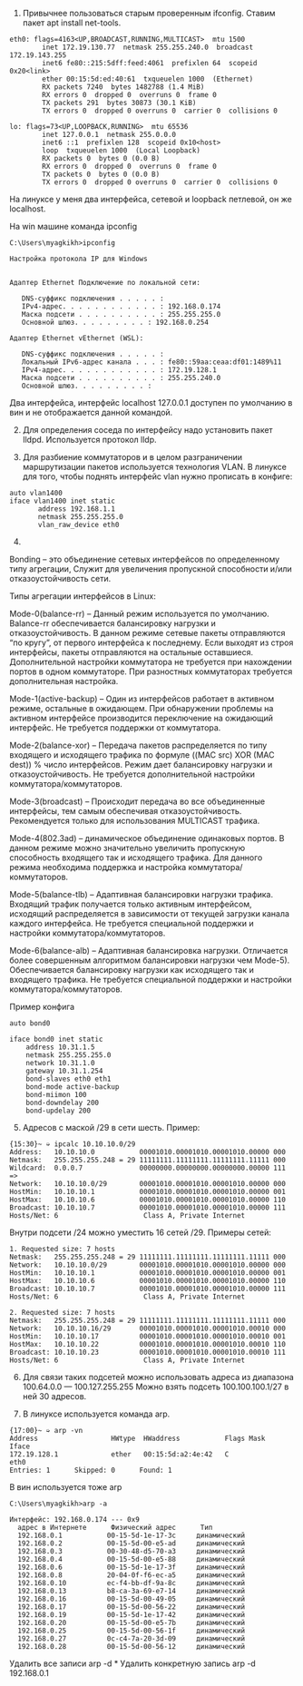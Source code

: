1. Привычнее пользоваться старым проверенным ifconfig. Ставим пакет apt install net-tools.
```
eth0: flags=4163<UP,BROADCAST,RUNNING,MULTICAST>  mtu 1500
        inet 172.19.130.77  netmask 255.255.240.0  broadcast 172.19.143.255
        inet6 fe80::215:5dff:feed:4061  prefixlen 64  scopeid 0x20<link>
        ether 00:15:5d:ed:40:61  txqueuelen 1000  (Ethernet)
        RX packets 7240  bytes 1482788 (1.4 MiB)
        RX errors 0  dropped 0  overruns 0  frame 0
        TX packets 291  bytes 30873 (30.1 KiB)
        TX errors 0  dropped 0 overruns 0  carrier 0  collisions 0

lo: flags=73<UP,LOOPBACK,RUNNING>  mtu 65536
        inet 127.0.0.1  netmask 255.0.0.0
        inet6 ::1  prefixlen 128  scopeid 0x10<host>
        loop  txqueuelen 1000  (Local Loopback)
        RX packets 0  bytes 0 (0.0 B)
        RX errors 0  dropped 0  overruns 0  frame 0
        TX packets 0  bytes 0 (0.0 B)
        TX errors 0  dropped 0 overruns 0  carrier 0  collisions 0
```
На линуксе у меня два интерфейса, сетевой и loopback петлевой, он же localhost.

На win машине команда ipconfig
```
C:\Users\myagkikh>ipconfig

Настройка протокола IP для Windows


Адаптер Ethernet Подключение по локальной сети:

   DNS-суффикс подключения . . . . . :
   IPv4-адрес. . . . . . . . . . . . : 192.168.0.174
   Маска подсети . . . . . . . . . . : 255.255.255.0
   Основной шлюз. . . . . . . . . : 192.168.0.254

Адаптер Ethernet vEthernet (WSL):

   DNS-суффикс подключения . . . . . :
   Локальный IPv6-адрес канала . . . : fe80::59aa:ceaa:df01:1489%11
   IPv4-адрес. . . . . . . . . . . . : 172.19.128.1
   Маска подсети . . . . . . . . . . : 255.255.240.0
   Основной шлюз. . . . . . . . . :
``` 
 
 Два интерфейса, интерфейс localhost 127.0.0.1 доступен по умолчанию в вин и не отображается данной командой.
 
 2. Для определения соседа по интерфейсу надо установить пакет lldpd. Используется протокол lldp.
 
 3. Для разбиение коммутаторов и в целом разграничении маршрутизации пакетов используется технология VLAN. В линуксе для того, чтобы поднять интерфейс vlan нужно прописать в конфиге:
 ```
auto vlan1400
iface vlan1400 inet static
        address 192.168.1.1
        netmask 255.255.255.0
        vlan_raw_device eth0
```

4. 

Bonding – это объединение сетевых интерфейсов по определенному типу агрегации, Служит для увеличения пропускной способности и/или отказоустойчивость сети.

Типы агрегации интерфейсов в Linux:

Mode-0(balance-rr) – Данный режим используется по умолчанию. Balance-rr обеспечивается балансировку нагрузки и отказоустойчивость. В данном режиме сетевые пакеты отправляются “по кругу”, от первого интерфейса к последнему. Если выходят из строя интерфейсы, пакеты отправляются на остальные оставшиеся. Дополнительной настройки коммутатора не требуется при нахождении портов в одном коммутаторе. При разностных коммутаторах требуется дополнительная настройка.

Mode-1(active-backup) – Один из интерфейсов работает в активном режиме, остальные в ожидающем. При обнаружении проблемы на активном интерфейсе производится переключение на ожидающий интерфейс. Не требуется поддержки от коммутатора.

Mode-2(balance-xor) – Передача пакетов распределяется по типу входящего и исходящего трафика по формуле ((MAC src) XOR (MAC dest)) % число интерфейсов. Режим дает балансировку нагрузки и отказоустойчивость. Не требуется дополнительной настройки коммутатора/коммутаторов.

Mode-3(broadcast) – Происходит передача во все объединенные интерфейсы, тем самым обеспечивая отказоустойчивость. Рекомендуется только для использования MULTICAST трафика.

Mode-4(802.3ad) – динамическое объединение одинаковых портов. В данном режиме можно значительно увеличить пропускную способность входящего так и исходящего трафика. Для данного режима необходима поддержка и настройка коммутатора/коммутаторов.

Mode-5(balance-tlb) – Адаптивная балансировки нагрузки трафика. Входящий трафик получается только активным интерфейсом, исходящий распределяется в зависимости от текущей загрузки канала каждого интерфейса. Не требуется специальной поддержки и настройки коммутатора/коммутаторов.

Mode-6(balance-alb) – Адаптивная балансировка нагрузки. Отличается более совершенным алгоритмом балансировки нагрузки чем Mode-5). Обеспечивается балансировку нагрузки как исходящего так и входящего трафика. Не требуется специальной поддержки и настройки коммутатора/коммутаторов.

Пример конфига
```
auto bond0

iface bond0 inet static
    address 10.31.1.5
    netmask 255.255.255.0
    network 10.31.1.0
    gateway 10.31.1.254
    bond-slaves eth0 eth1
    bond-mode active-backup
    bond-miimon 100
    bond-downdelay 200
    bond-updelay 200
```
5. Адресов с маской /29 в сети шесть. Пример:
```
{15:30}~ ➭ ipcalc 10.10.10.0/29
Address:   10.10.10.0           00001010.00001010.00001010.00000 000
Netmask:   255.255.255.248 = 29 11111111.11111111.11111111.11111 000
Wildcard:  0.0.0.7              00000000.00000000.00000000.00000 111
=>
Network:   10.10.10.0/29        00001010.00001010.00001010.00000 000
HostMin:   10.10.10.1           00001010.00001010.00001010.00000 001
HostMax:   10.10.10.6           00001010.00001010.00001010.00000 110
Broadcast: 10.10.10.7           00001010.00001010.00001010.00000 111
Hosts/Net: 6                     Class A, Private Internet
```

Внутри подсети /24 можно уместить 16 сетей /29. Примеры сетей:

```
1. Requested size: 7 hosts
Netmask:   255.255.255.248 = 29 11111111.11111111.11111111.11111 000
Network:   10.10.10.0/29        00001010.00001010.00001010.00000 000
HostMin:   10.10.10.1           00001010.00001010.00001010.00000 001
HostMax:   10.10.10.6           00001010.00001010.00001010.00000 110
Broadcast: 10.10.10.7           00001010.00001010.00001010.00000 111
Hosts/Net: 6                     Class A, Private Internet

2. Requested size: 7 hosts
Netmask:   255.255.255.248 = 29 11111111.11111111.11111111.11111 000
Network:   10.10.10.16/29       00001010.00001010.00001010.00010 000
HostMin:   10.10.10.17          00001010.00001010.00001010.00010 001
HostMax:   10.10.10.22          00001010.00001010.00001010.00010 110
Broadcast: 10.10.10.23          00001010.00001010.00001010.00010 111
Hosts/Net: 6                     Class A, Private Internet
```

6. Для связи таких подсетей можно использовать адреса из диапазона 100.64.0.0 — 100.127.255.255
Можно взять подсеть 100.100.100.1/27 в ней 30 адресов.

7. В линуксе используется команда arp.
```
{17:00}~ ➭ arp -vn
Address                  HWtype  HWaddress           Flags Mask            Iface
172.19.128.1             ether   00:15:5d:a2:4e:42   C                     eth0
Entries: 1      Skipped: 0      Found: 1
```
В вин используется тоже arp
```
C:\Users\myagkikh>arp -a

Интерфейс: 192.168.0.174 --- 0x9
  адрес в Интернете      Физический адрес      Тип
  192.168.0.1           00-15-5d-1e-17-3c     динамический
  192.168.0.2           00-15-5d-00-e5-ad     динамический
  192.168.0.3           00-30-48-d5-70-a3     динамический
  192.168.0.4           00-15-5d-00-e5-88     динамический
  192.168.0.6           00-15-5d-1e-17-3f     динамический
  192.168.0.8           20-04-0f-f6-ec-a5     динамический
  192.168.0.10          ec-f4-bb-df-9a-8c     динамический
  192.168.0.13          b8-ca-3a-69-e7-14     динамический
  192.168.0.16          00-15-5d-00-49-05     динамический
  192.168.0.17          00-15-5d-00-56-22     динамический
  192.168.0.19          00-15-5d-1e-17-42     динамический
  192.168.0.20          00-15-5d-00-e5-7b     динамический
  192.168.0.25          00-15-5d-00-56-1f     динамический
  192.168.0.27          0c-c4-7a-20-3d-09     динамический
  192.168.0.28          00-15-5d-00-56-12     динамический
```
Удалить все записи arp -d *
Удалить конкретную запись arp -d 192.168.0.1





